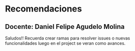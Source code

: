 # Recomendaciones
## Docente: Daniel Felipe Agudelo Molina

Saludos!!
Recuerda crear ramas para resolver issues o nuevas funcionalidades luego en el project se veran como avances.
